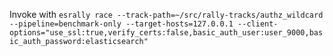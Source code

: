Invoke with `esrally race --track-path=~/src/rally-tracks/authz_wildcard --pipeline=benchmark-only --target-hosts=127.0.0.1 --client-options="use_ssl:true,verify_certs:false,basic_auth_user:user_9000,basic_auth_password:elasticsearch"`

